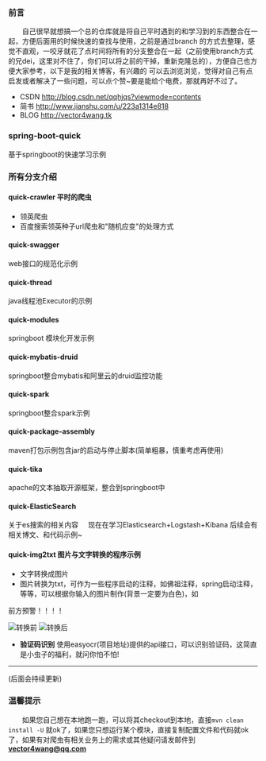 
### 前言
　　自己很早就想搞一个总的仓库就是将自己平时遇到的和学习到的东西整合在一起，方便后面用的时候快速的查找与使用，之前是通过branch
的方式去整理，感觉不直观，一咬牙就花了点时间将所有的分支整合在一起（之前使用branch方式的兄dei，这里对不住了，你们可以将之前的干掉，重新克隆总的），方便自己也方便大家参考，以下是我的相关博客，有兴趣的
可以去浏览浏览，觉得对自己有点启发或者解决了一些问题，可以点个赞~要是能给个电费，那就再好不过了。

- CSDN http://blog.csdn.net/qqhjqs?viewmode=contents
- 简书 http://www.jianshu.com/u/223a1314e818
- BLOG http://vector4wang.tk

### spring-boot-quick
基于springboot的快速学习示例


### 所有分支介绍

#### quick-crawler 平时的爬虫

- 领英爬虫
- 百度搜索领英种子url爬虫和"随机应变"的处理方式

#### quick-swagger 
web接口的规范化示例


#### quick-thread 
java线程池Executor的示例


#### quick-modules  
springboot 模块化开发示例


#### quick-mybatis-druid
springboot整合mybatis和阿里云的druid监控功能


#### quick-spark 
springboot整合spark示例


#### quick-package-assembly 
maven打包示例包含jar的启动与停止脚本(简单粗暴，慎重考虑再使用)


#### quick-tika 
apache的文本抽取开源框架，整合到springboot中


#### quick-ElasticSearch 
关于es搜索的相关内容
     现在在学习Elasticsearch+Logstash+Kibana 后续会有相关博文、和代码示例~
 
 
#### quick-img2txt 图片与文字转换的程序示例
- 文字转换成图片
- 图片转换为txt，可作为一些程序启动的注释，如佛祖注释，spring启动注释，等等，可以根据你输入的图片制作(背景一定要为白色)，如

前方预警！！！！

![转换前](https://ooo.0o0.ooo/2017/06/11/593c2c1d64882.jpg)
![转换后](https://ooo.0o0.ooo/2017/06/11/593c2a4b4980f.jpg)
-  **验证码识别** 使用easyocr(项目地址)提供的api接口，可以识别验证码，这简直是小虫子的福利，就问你怕不怕!




---

(后面会持续更新)



### 温馨提示
　　如果您自己想在本地跑一跑，可以将其checkout到本地，直接`mvn clean install -U` 就ok了，如果您只想运行某个模块，直接复制配置文件和代码就ok了，如果有对爬虫有相关业务上的需求或其他疑问请发邮件到**vector4wang@qq.com**
